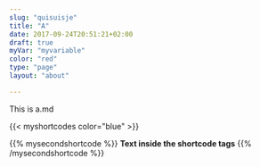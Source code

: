 ```yaml
---
slug: "quisuisje"
title: "A"
date: 2017-09-24T20:51:21+02:00
draft: true
myVar: "myvariable"
color: "red"
type: "page"
layout: "about"

---
```


This is  a.md

{{< myshortcodes color="blue" >}}


{{% mysecondshortcode %}}
**Text inside the shortcode tags**
{{% /mysecondshortcode %}}